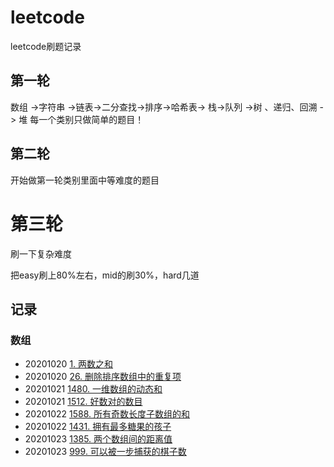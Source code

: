 # leetcode
 leetcode刷题记录

## 第一轮
数组 ->字符串 ->链表->二分查找->排序->哈希表-> 栈->队列 ->树 、递归、回溯 -> 堆 
每一个类别只做简单的题目！

## 第二轮
开始做第一轮类别里面中等难度的题目

# 第三轮
刷一下复杂难度

把easy刷上80%左右，mid的刷30%，hard几道

## 记录

### 数组

- 20201020   [1. 两数之和](https://leetcode-cn.com/problems/two-sum/)
- 20201020   [26. 删除排序数组中的重复项](https://leetcode-cn.com/problems/remove-duplicates-from-sorted-array/)
- 20201021   [1480. 一维数组的动态和](https://leetcode-cn.com/problems/running-sum-of-1d-array/)
- 20201021   [1512. 好数对的数目](https://leetcode-cn.com/problems/number-of-good-pairs/submissions/)
- 20201022   [1588.  所有奇数长度子数组的和](https://leetcode-cn.com/problems/sum-of-all-odd-length-subarrays/)
- 20201022   [1431. 拥有最多糖果的孩子](https://leetcode-cn.com/problems/kids-with-the-greatest-number-of-candies/)
- 20201023  [1385. 两个数组间的距离值](https://leetcode-cn.com/problems/find-the-distance-value-between-two-arrays/)
- 20201023  [999. 可以被一步捕获的棋子数](https://leetcode-cn.com/problems/available-captures-for-rook/)